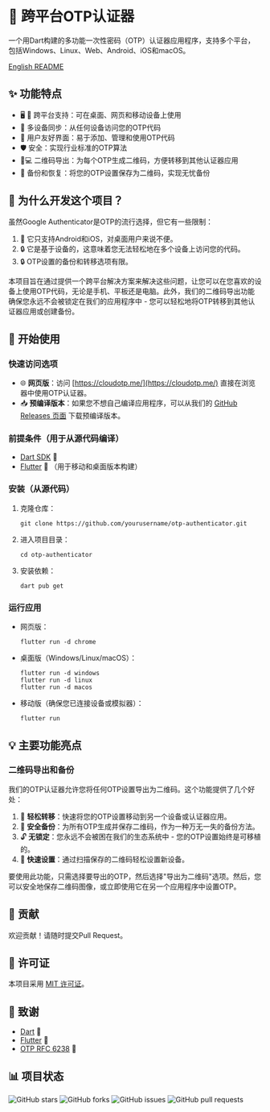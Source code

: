 # 🔐 跨平台OTP认证器

一个用Dart构建的多功能一次性密码（OTP）认证器应用程序，支持多个平台，包括Windows、Linux、Web、Android、iOS和macOS。

[English README](./README.md)

## ✨ 功能特点

- 🖥️ 📱 跨平台支持：可在桌面、网页和移动设备上使用
- 🔄 多设备同步：从任何设备访问您的OTP代码
- 👥 用户友好界面：易于添加、管理和使用OTP代码
- 🛡️ 安全：实现行业标准的OTP算法
- 📱💻 二维码导出：为每个OTP生成二维码，方便转移到其他认证器应用
- 💾 备份和恢复：将您的OTP设置保存为二维码，实现无忧备份

## 🤔 为什么开发这个项目？

虽然Google Authenticator是OTP的流行选择，但它有一些限制：

1. 📵 它只支持Android和iOS，对桌面用户来说不便。
2. 🔒 它是基于设备的，这意味着您无法轻松地在多个设备上访问您的代码。
3. 🔒 OTP设置的备份和转移选项有限。

本项目旨在通过提供一个跨平台解决方案来解决这些问题，让您可以在您喜欢的设备上使用OTP代码，无论是手机、平板还是电脑。此外，我们的二维码导出功能确保您永远不会被锁定在我们的应用程序中 - 您可以轻松地将OTP转移到其他认证器应用或创建备份。

## 🚀 开始使用

### 快速访问选项

- 🌐 **网页版**：访问 [https://cloudotp.me/](https://cloudotp.me/) 直接在浏览器中使用OTP认证器。
- 📥 **预编译版本**：如果您不想自己编译应用程序，可以从我们的 [GitHub Releases 页面](https://github.com/yourusername/otp-authenticator/releases) 下载预编译版本。

### 前提条件（用于从源代码编译）

- [Dart SDK](https://dart.dev/get-dart) 🎯
- [Flutter](https://flutter.dev/docs/get-started/install) 💙 （用于移动和桌面版本构建）

### 安装（从源代码）

1. 克隆仓库：
   ```
   git clone https://github.com/yourusername/otp-authenticator.git
   ```
2. 进入项目目录：
   ```
   cd otp-authenticator
   ```
3. 安装依赖：
   ```
   dart pub get
   ```

### 运行应用

- 网页版：
  ```
  flutter run -d chrome
  ```
- 桌面版（Windows/Linux/macOS）：
  ```
  flutter run -d windows
  flutter run -d linux
  flutter run -d macos
  ```
- 移动版（确保您已连接设备或模拟器）：
  ```
  flutter run
  ```

## 💡 主要功能亮点

### 二维码导出和备份

我们的OTP认证器允许您将任何OTP设置导出为二维码。这个功能提供了几个好处：

1. 🔄 **轻松转移**：快速将您的OTP设置移动到另一个设备或认证器应用。
2. 💾 **安全备份**：为所有OTP生成并保存二维码，作为一种万无一失的备份方法。
3. 🔓 **无锁定**：您永远不会被困在我们的生态系统中 - 您的OTP设置始终是可移植的。
4. 📸 **快速设置**：通过扫描保存的二维码轻松设置新设备。

要使用此功能，只需选择要导出的OTP，然后选择"导出为二维码"选项。然后，您可以安全地保存二维码图像，或立即使用它在另一个应用程序中设置OTP。

## 👥 贡献

欢迎贡献！请随时提交Pull Request。

## 📄 许可证

本项目采用 [MIT 许可证](LICENSE)。

## 🙏 致谢

- [Dart](https://dart.dev) 🎯
- [Flutter](https://flutter.dev) 💙
- [OTP RFC 6238](https://tools.ietf.org/html/rfc6238) 🔢

## 📊 项目状态

![GitHub stars](https://img.shields.io/github/stars/yourusername/otp-authenticator?style=social)
![GitHub forks](https://img.shields.io/github/forks/yourusername/otp-authenticator?style=social)
![GitHub issues](https://img.shields.io/github/issues/yourusername/otp-authenticator)
![GitHub pull requests](https://img.shields.io/github/issues-pr/yourusername/otp-authenticator)

